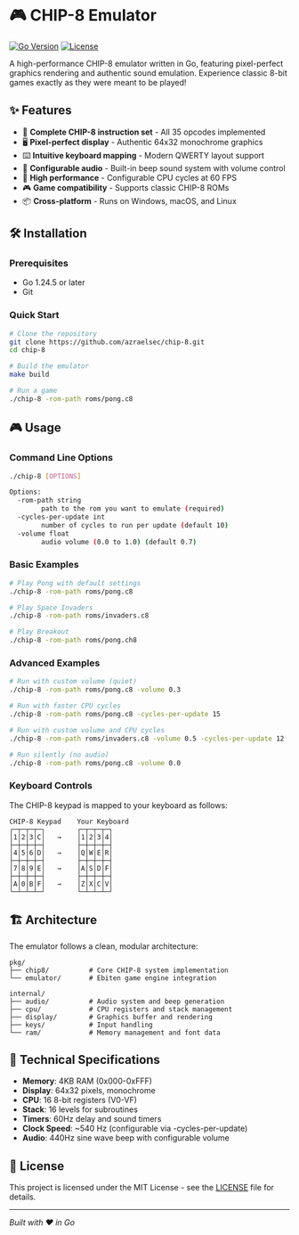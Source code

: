 # 🎮 CHIP-8 Emulator

[![Go Version](https://img.shields.io/badge/Go-1.24.5-00ADD8?style=flat-square&logo=go)](https://golang.org/)
[![License](https://img.shields.io/badge/License-MIT-blue.svg?style=flat-square)](LICENSE)

A high-performance CHIP-8 emulator written in Go, featuring pixel-perfect graphics rendering and authentic sound emulation. Experience classic 8-bit games exactly as they were meant to be played!

## ✨ Features

- 🎯 **Complete CHIP-8 instruction set** - All 35 opcodes implemented
- 🖥️ **Pixel-perfect display** - Authentic 64x32 monochrome graphics
- ⌨️ **Intuitive keyboard mapping** - Modern QWERTY layout support
- 🎵 **Configurable audio** - Built-in beep sound system with volume control
- 🚀 **High performance** - Configurable CPU cycles at 60 FPS
- 🎮 **Game compatibility** - Supports classic CHIP-8 ROMs
- 📦 **Cross-platform** - Runs on Windows, macOS, and Linux

## 🛠️ Installation

### Prerequisites

- Go 1.24.5 or later
- Git

### Quick Start

```bash
# Clone the repository
git clone https://github.com/azraelsec/chip-8.git
cd chip-8

# Build the emulator
make build

# Run a game
./chip-8 -rom-path roms/pong.c8
```

## 🎮 Usage

### Command Line Options

```bash
./chip-8 [OPTIONS]

Options:
  -rom-path string
        path to the rom you want to emulate (required)
  -cycles-per-update int
        number of cycles to run per update (default 10)
  -volume float
        audio volume (0.0 to 1.0) (default 0.7)
```

### Basic Examples

```bash
# Play Pong with default settings
./chip-8 -rom-path roms/pong.c8

# Play Space Invaders
./chip-8 -rom-path roms/invaders.c8

# Play Breakout
./chip-8 -rom-path roms/pong.ch8
```

### Advanced Examples

```bash
# Run with custom volume (quiet)
./chip-8 -rom-path roms/pong.c8 -volume 0.3

# Run with faster CPU cycles
./chip-8 -rom-path roms/pong.c8 -cycles-per-update 15

# Run with custom volume and CPU cycles
./chip-8 -rom-path roms/invaders.c8 -volume 0.5 -cycles-per-update 12

# Run silently (no audio)
./chip-8 -rom-path roms/pong.c8 -volume 0.0
```

### Keyboard Controls

The CHIP-8 keypad is mapped to your keyboard as follows:

```
CHIP-8 Keypad    Your Keyboard
┌─┬─┬─┬─┐        ┌─┬─┬─┬─┐
│1│2│3│C│   →    │1│2│3│4│
├─┼─┼─┼─┤        ├─┼─┼─┼─┤
│4│5│6│D│   →    │Q│W│E│R│
├─┼─┼─┼─┤        ├─┼─┼─┼─┤
│7│8│9│E│   →    │A│S│D│F│
├─┼─┼─┼─┤        ├─┼─┼─┼─┤
│A│0│B│F│   →    │Z│X│C│V│
└─┴─┴─┴─┘        └─┴─┴─┴─┘
```

## 🏗️ Architecture

The emulator follows a clean, modular architecture:

```
pkg/
├── chip8/          # Core CHIP-8 system implementation
└── emulator/       # Ebiten game engine integration

internal/
├── audio/          # Audio system and beep generation
├── cpu/            # CPU registers and stack management
├── display/        # Graphics buffer and rendering
├── keys/           # Input handling
└── ram/            # Memory management and font data
```

## 🎯 Technical Specifications

- **Memory**: 4KB RAM (0x000-0xFFF)
- **Display**: 64x32 pixels, monochrome
- **CPU**: 16 8-bit registers (V0-VF)
- **Stack**: 16 levels for subroutines
- **Timers**: 60Hz delay and sound timers
- **Clock Speed**: ~540 Hz (configurable via -cycles-per-update)
- **Audio**: 440Hz sine wave beep with configurable volume

## 📄 License

This project is licensed under the MIT License - see the [LICENSE](LICENSE) file for details.

---

_Built with ❤️ in Go_
